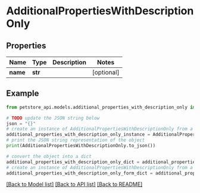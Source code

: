 # AdditionalPropertiesWithDescriptionOnly


## Properties

Name | Type | Description | Notes
------------ | ------------- | ------------- | -------------
**name** | **str** |  | [optional] 

## Example

```python
from petstore_api.models.additional_properties_with_description_only import AdditionalPropertiesWithDescriptionOnly

# TODO update the JSON string below
json = "{}"
# create an instance of AdditionalPropertiesWithDescriptionOnly from a JSON string
additional_properties_with_description_only_instance = AdditionalPropertiesWithDescriptionOnly.from_json(json)
# print the JSON string representation of the object
print(AdditionalPropertiesWithDescriptionOnly.to_json())

# convert the object into a dict
additional_properties_with_description_only_dict = additional_properties_with_description_only_instance.to_dict()
# create an instance of AdditionalPropertiesWithDescriptionOnly from a dict
additional_properties_with_description_only_form_dict = additional_properties_with_description_only.from_dict(additional_properties_with_description_only_dict)
```
[[Back to Model list]](../README.md#documentation-for-models) [[Back to API list]](../README.md#documentation-for-api-endpoints) [[Back to README]](../README.md)


